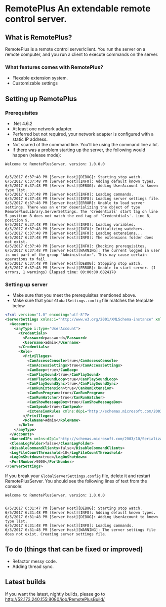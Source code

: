 # RemotePlus An extendable remote control server.
## What is RemotePlus?
RemotePlus is a remote control server/client. You run the server on a remote computer, and you run a client to execute commands on the server.
### What features comes with RemotePlus?
* Flexable extension system.
* Customizable settings
## Setting up RemotePlus
### Prerequisites
* .Net 4.6.2
* At least one network adapter.
* Perferred but not required, your network adapter is configured with a static IP address.
* Not scared of the command line. You'll be using the command line a lot.
* If there was a problem starting up the server, the following would happen (release mode):
```
Welcome to RemotePlusServer, version: 1.0.0.0


6/5/2017 6:37:48 PM [Server Host][DEBUG]: Starting stop watch.
6/5/2017 6:37:48 PM [Server Host][INFO]: Adding default known types.
6/5/2017 6:37:48 PM [Server Host][DEBUG]: Adding UserAccount to known type list.
6/5/2017 6:37:48 PM [Server Host][INFO]: Loading commands.
6/5/2017 6:37:48 PM [Server Host][INFO]: Loading server settings file.
6/5/2017 6:37:48 PM [Server Host][ERROR]: Unable to load server settings. There was an error deserializing the object of type RemotePlusLibrary.ServerSettings. The 'Credentials' start tag on line 5 position 8 does not match the end tag of 'Credentdials'. Line 8, position 9.
6/5/2017 6:37:48 PM [Server Host][INFO]: Loading variables.
6/5/2017 6:37:48 PM [Server Host][INFO]: Initializing watchers.
6/5/2017 6:37:48 PM [Server Host][INFO]: Loading extensions...
6/5/2017 6:37:48 PM [Server Host][INFO]: The extensions folder does not exist.
6/5/2017 6:37:48 PM [Server Host][INFO]: Checking prerequisites.
6/5/2017 6:37:48 PM [Server Host][WARNING]: The current logged in user is not part of the group "Administrator". This may cause certain operations to fail.
6/5/2017 6:37:48 PM [Server Host][DEBUG]: Stopping stop watch.
6/5/2017 6:37:48 PM [Server Host][ERROR]: Unable to start server. (1 errors, 1 warnings) Elapsed time: 00:00:00.6824178
```
### Setting up server
* Make sure that you meet the prerequisites mentioned above.
* Make sure that your `GlobalSettings.config` file matches the template below
``` xml
<?xml version="1.0" encoding="utf-8"?>
<ServerSettings xmlns:i="http://www.w3.org/2001/XMLSchema-instance" xmlns="http://schemas.datacontract.org/2004/07/RemotePlusLibrary">
  <Accounts>
    <anyType i:type="UserAccount">
      <Credentials>
        <Password>password</Password>
        <Username>admin</Username>
      </Credentials>
      <Role>
        <Privilleges>
          <CanAccessConsole>true</CanAccessConsole>
          <CanAccessSettings>true</CanAccessSettings>
          <CanBeep>true</CanBeep>
          <CanPlaySound>true</CanPlaySound>
          <CanPlaySoundLoop>true</CanPlaySoundLoop>
          <CanPlaySoundSync>true</CanPlaySoundSync>
          <CanRunExtension>true</CanRunExtension>
          <CanRunProgram>true</CanRunProgram>
          <CanRunWatcher>true</CanRunWatcher>
          <CanShowMessageBox>true</CanShowMessageBox>
          <CanSpeak>true</CanSpeak>
          <ExtensionRules xmlns:d6p1="http://schemas.microsoft.com/2003/10/Serialization/Arrays" />
        </Privilleges>
        <RoleName>Admin</RoleName>
      </Role>
    </anyType>
  </Accounts>
  <BannedIPs xmlns:d2p1="http://schemas.microsoft.com/2003/10/Serialization/Arrays" i:nil="true" />
  <CleanLogFolder>false</CleanLogFolder>
  <DisableCommandClients>false</DisableCommandClients>
  <LogFileCountThreashold>10</LogFileCountThreashold>
  <LogOnShutdown>true</LogOnShutdown>
  <PortNumber>9000</PortNumber>
</ServerSettings>
```
If you break your `GlobalServerSettings.config` file, delete it and restart RemotePlusServer. You should see the following lines of text from the console:
```
Welcome to RemotePlusServer, version: 1.0.0.0


6/5/2017 6:31:47 PM [Server Host][DEBUG]: Starting stop watch.
6/5/2017 6:31:48 PM [Server Host][INFO]: Adding default known types.
6/5/2017 6:31:48 PM [Server Host][DEBUG]: Adding UserAccount to known type list.
6/5/2017 6:31:48 PM [Server Host][INFO]: Loading commands.
6/5/2017 6:31:48 PM [Server Host][WARNING]: The server settings file does not exist. Creating server settings file.
```
## To do (things that can be fixed or improved)
* Refactor messy code.
* Adding thread sync.
## Latest builds
If you want the latest, nightly builds, please go to http://52.173.240.155:8080/job/RemotePlusBuild/